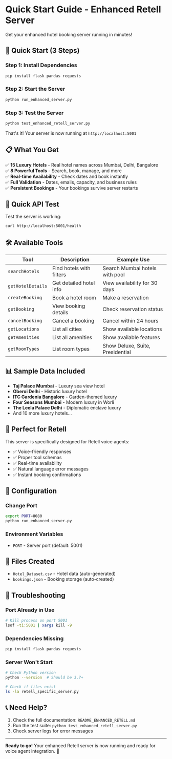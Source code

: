 # Quick Start Guide - Enhanced Retell Server

Get your enhanced hotel booking server running in minutes!

## 🚀 Quick Start (3 Steps)

### Step 1: Install Dependencies
```bash
pip install flask pandas requests
```

### Step 2: Start the Server
```bash
python run_enhanced_server.py
```

### Step 3: Test the Server
```bash
python test_enhanced_retell_server.py
```

That's it! Your server is now running at `http://localhost:5001`

## 📋 What You Get

✅ **15 Luxury Hotels** - Real hotel names across Mumbai, Delhi, Bangalore  
✅ **8 Powerful Tools** - Search, book, manage, and more  
✅ **Real-time Availability** - Check dates and book instantly  
✅ **Full Validation** - Dates, emails, capacity, and business rules  
✅ **Persistent Bookings** - Your bookings survive server restarts  

## 🔗 Quick API Test

Test the server is working:
```bash
curl http://localhost:5001/health
```

## 🛠️ Available Tools

| Tool | Description | Example Use |
|------|-------------|-------------|
| `searchHotels` | Find hotels with filters | Search Mumbai hotels with pool |
| `getHotelDetails` | Get detailed hotel info | View availability for 30 days |
| `createBooking` | Book a hotel room | Make a reservation |
| `getBooking` | View booking details | Check reservation status |
| `cancelBooking` | Cancel a booking | Cancel within 24 hours |
| `getLocations` | List all cities | Show available locations |
| `getAmenities` | List all amenities | Show available features |
| `getRoomTypes` | List room types | Show Deluxe, Suite, Presidential |

## 📊 Sample Data Included

- **Taj Palace Mumbai** - Luxury sea view hotel
- **Oberoi Delhi** - Historic luxury hotel  
- **ITC Gardenia Bangalore** - Garden-themed luxury
- **Four Seasons Mumbai** - Modern luxury in Worli
- **The Leela Palace Delhi** - Diplomatic enclave luxury
- And 10 more luxury hotels...

## 🎯 Perfect for Retell

This server is specifically designed for Retell voice agents:
- ✅ Voice-friendly responses
- ✅ Proper tool schemas
- ✅ Real-time availability
- ✅ Natural language error messages
- ✅ Instant booking confirmations

## 🔧 Configuration

### Change Port
```bash
export PORT=8080
python run_enhanced_server.py
```

### Environment Variables
- `PORT` - Server port (default: 5001)

## 📁 Files Created

- `Hotel_Dataset.csv` - Hotel data (auto-generated)
- `bookings.json` - Booking storage (auto-created)

## 🚨 Troubleshooting

### Port Already in Use
```bash
# Kill process on port 5001
lsof -ti:5001 | xargs kill -9
```

### Dependencies Missing
```bash
pip install flask pandas requests
```

### Server Won't Start
```bash
# Check Python version
python --version  # Should be 3.7+

# Check if files exist
ls -la retell_specific_server.py
```

## 📞 Need Help?

1. Check the full documentation: `README_ENHANCED_RETELL.md`
2. Run the test suite: `python test_enhanced_retell_server.py`
3. Check server logs for error messages

---

**Ready to go!** Your enhanced Retell server is now running and ready for voice agent integration. 🎉 